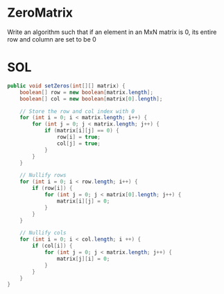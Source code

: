 # ZeroMatrix

Write an algorithm such that if an element in an MxN matrix is 0, 
its entire row and column are set to be 0

# SOL

```java
public void setZeros(int[][] matrix) {
	boolean[] row = new boolean[matrix.length];
	boolean[] col = new boolean[matrix[0].length];

	// Store the row and col index with 0
	for (int i = 0; i < matrix.length; i++) {
		for (int j = 0; j < matrix.length; j++) {
			if (matrix[i][j] == 0) {
				row[i] = true;
				col[j] = true;
			}
		}
	}

	// Nullify rows
	for (int i = 0; i < row.length; i++) {
		if (row[i]) {
			for (int j = 0; j < matrix[0].length; j++) {
				matrix[i][j] = 0;
			}
		}
	}

	// Nullify cols
	for (int i = 0; i < col.length; i ++) {
		if (col[i]) {
			for (int j = 0; j < matrix.length; j++) {
				matrix[j][i] = 0;
			}
		}
	}
}

```